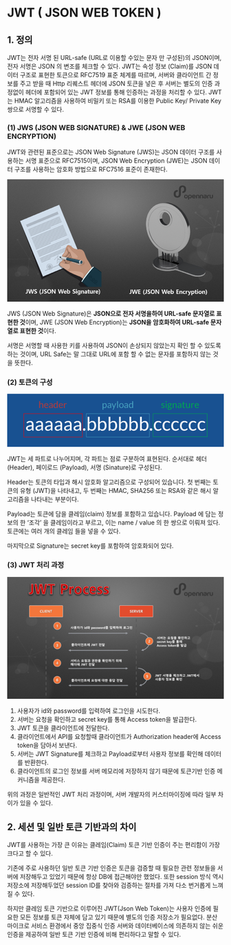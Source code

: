 # JWT ( JSON WEB TOKEN )

## 1. 정의

JWT는 전자 서명 된 URL-safe (URL로 이용할 수있는 문자 만 구성된)의 JSON이며, 전자 서명은 JSON 의 변조를 체크할 수 있다.
JWT는 속성 정보 (Claim)를 JSON 데이터 구조로 표현한 토큰으로 RFC7519 표준 체계를 따르며, 서버와 클라이언트 간 정보를 주고 받을 때 Http 리퀘스트 헤더에 JSON 토큰을 넣은 후 서버는 별도의 인증 과정없이 헤더에 포함되어 있는 JWT 정보를 통해 인증하는 과정을 처리할 수 있다.
JWT는 HMAC 알고리즘을 사용하여 비밀키 또는 RSA를 이용한 Public Key/ Private Key 쌍으로 서명할 수 있다.

### (1) JWS (JSON WEB SIGNATURE) & JWE (JSON WEB ENCRYPTION)

JWT와 관련된 표준으로는 JSON Web Signature (JWS)는 JSON 데이터 구조를 사용하는 서명 표준으로 RFC7515이며, JSON Web Encryption (JWE)는 JSON 데이터 구조를 사용하는 암호화 방법으로 RFC7516 표준이 존재한다.

<p align="center">
<img src="./img/jwt1.png" alt="img1" />
</p>

JWS (JSON Web Signature)은 **JSON으로 전자 서명을하여 URL-safe 문자열로 표현한 것**이며, 
JWE (JSON Web Encryption)는 **JSON을 암호화하여 URL-safe 문자열로 표현한 것**이다.

서명은 서명할 때 사용한 키를 사용하여 JSON이 손상되지 않았는지 확인 할 수 있도록 하는 것이며, 
URL Safe는 말 그대로 URL에 포함 할 수 없는 문자를 포함하지 않는 것을 뜻한다.

### (2) 토큰의 구성

<p align="center">
<img src="./img/jwt2.png" alt="img1" />
</p>

JWT는 세 파트로 나누어지며, 각 파트는 점로 구분하여 표현된다. 순서대로 헤더 (Header), 페이로드 (Payload), 서명 (Sinature)로 구성된다.

Header는 토큰의 타입과 해시 암호화 알고리즘으로 구성되어 있습니다. 첫 번째는 토큰의 유형 (JWT)을 나타내고, 두 번째는 HMAC, SHA256 또는 RSA와 같은 해시 알고리즘을 나타내는 부분이다.

Payload는 토큰에 담을 클레임(claim) 정보를 포함하고 있습니다. Payload 에 담는 정보의 한 ‘조각’ 을 클레임이라고 부르고, 이는 name / value 의 한 쌍으로 이뤄져 있다. 토큰에는 여러 개의 클레임 들을 넣을 수 있다.

마지막으로 Signature는 secret key를 포함하여 암호화되어 있다.

### (3) JWT 처리 과정

<p align="center">
<img src="./img/jwt3.png" alt="img1" />
</p>

1. 사용자가 id와 password를 입력하여 로그인을 시도한다.
2. 서버는 요청을 확인하고 secret key를 통해 Access token을 발급한다.
3. JWT 토큰을 클라이언트에 전달한다.
4. 클라이언트에서 API를 요청할때  클라이언트가 Authorization header에 Access token을 담아서 보낸다.
5. 서버는 JWT Signature를 체크하고 Payload로부터 사용자 정보를 확인해 데이터를 반환한다.
6. 클라이언트의 로그인 정보를 서버 메모리에 저장하지 않기 때문에 토큰기반 인증 메커니즘을 제공한다.

위의 과정은 일반적인 JWT 처리 과정이며, 서버 개발자의 커스터마이징에 따라 일부 차이가 있을 수 있다.

## 2. 세션 및 일반 토큰 기반과의 차이

JWT를 사용하는 가장 큰 이유는 클레임(Claim) 토큰 기반 인증이 주는 편리함이 가장 크다고 할 수 있다.

기존에 주로 사용하던 일반 토큰 기반 인증은 토큰을 검증할 때 필요한 관련 정보들을 서버에 저장해두고 있었기 때문에 항상 DB에 접근해야만 했었다. 또한 session 방식 역시 저장소에 저장해두었던 session ID를 찾아와 검증하는 절차를 가져 다소 번거롭게 느껴질 수 있다.

하지만 클레임 토큰 기반으로 이루어진 JWT(Json Web Token)는 사용자 인증에 필요한 모든 정보를 토큰 자체에 담고 있기 때문에 별도의 인증 저장소가 필요없다. 분산 마이크로 서비스 환경에서 중앙 집중식 인증 서버와 데이터베이스에 의존하지 않는 쉬운 인증을 제공하여 일반 토큰 기반 인증에 비해 편리하다고 말할 수 있다.